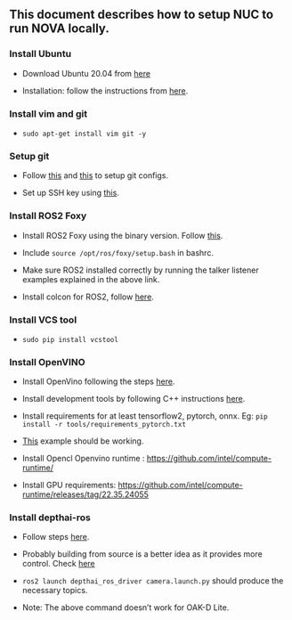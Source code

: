 ## This document describes how to setup NUC to run NOVA locally. 

### Install Ubuntu
* Download Ubuntu 20.04 from [here](https://releases.ubuntu.com/focal/)

* Installation: follow the instructions from [here](https://ubuntu.com/tutorials/install-ubuntu-desktop#1-overview).

### Install vim and git
* `sudo apt-get install vim git -y`

### Setup git
* Follow [this](https://docs.github.com/en/get-started/getting-started-with-git/setting-your-username-in-git) and [this](https://docs.github.com/en/account-and-profile/setting-up-and-managing-your-personal-account-on-github/managing-email-preferences/setting-your-commit-email-address) to setup git configs. 

* Set up SSH key using [this](https://docs.github.com/en/authentication/connecting-to-github-with-ssh/generating-a-new-ssh-key-and-adding-it-to-the-ssh-agent).

### Install ROS2 Foxy
* Install ROS2 Foxy using the binary version. Follow [this](https://docs.ros.org/en/foxy/Installation/Ubuntu-Install-Debians.html).

* Include `source /opt/ros/foxy/setup.bash` in bashrc.

* Make sure ROS2 installed correctly by running the talker listener examples explained in the above link.

* Install colcon for ROS2, follow [here](https://colcon.readthedocs.io/en/released/user/installation.html).

### Install VCS tool 
* `sudo pip install vcstool`

### Install OpenVINO
* Install OpenVino following the steps [here](https://docs.openvino.ai/latest/openvino_docs_install_guides_installing_openvino_from_archive_linux.html).

* Install development tools by following C++ instructions [here](https://docs.openvino.ai/latest/openvino_docs_install_guides_install_dev_tools.html#install-dev-tools).

* Install requirements for at least tensorflow2, pytorch, onnx. Eg: `pip install -r tools/requirements_pytorch.txt`

* [This](https://docs.openvino.ai/2022.3/notebooks/002-openvino-api-with-output.html#loading-openvino-runtime-and-showing-info) example should be working.

* Install Opencl Openvino runtime : https://github.com/intel/compute-runtime/

* Install GPU requirements: https://github.com/intel/compute-runtime/releases/tag/22.35.24055

### Install depthai-ros

* Follow steps [here](https://github.com/luxonis/depthai-ros).

* Probably building from source is a better idea as it provides more control. Check [here](https://github.com/luxonis/depthai-ros#install-from-source)

* `ros2 launch depthai_ros_driver camera.launch.py` should produce the necessary topics.

* Note: The above command doesn’t work for OAK-D Lite.
